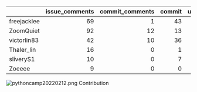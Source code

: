 |             |   issue_comments |   commit_comments |   commit |   update_wiki |   issue |   create_wiki |
|:------------|-----------------:|------------------:|---------:|--------------:|--------:|--------------:|
| freejacklee |               69 |                 1 |       43 |             3 |      18 |             1 |
| ZoomQuiet   |               92 |                12 |       13 |             0 |      11 |             2 |
| victorlin83 |               42 |                10 |       36 |             3 |       6 |             2 |
| Thaler_lin  |               16 |                 0 |        1 |             0 |       1 |             0 |
| sliveryS1   |               10 |                 0 |        7 |             0 |       1 |             0 |
| Zoeeee      |                9 |                 0 |        0 |             0 |       1 |             0 |

![pythoncamp20220212.png Contribution](https://github.com/freejacklee/freejacklee.github.io/raw/master/img/pythoncamp20220212.png)